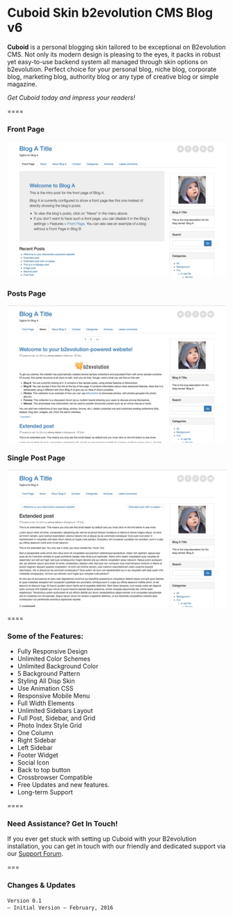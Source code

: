 # Cuboid Skin b2evolution CMS Blog v6

**Cuboid** is a personal blogging skin tailored to be exceptional on B2evolution CMS. Not only its modern design is pleasing to the eyes, it packs in robust yet easy-to-use backend system all managed through skin options on b2evolution. Perfect choice for your personal blog, niche blog, corporate blog, marketing blog, authority blog or any type of creative blog or simple magazine.

*Get Cuboid today and impress your readers!*

====

### Front Page

![disp=front](skinshot_front.jpg)

### Posts Page

![disp=posts](skinshot_posts.jpg)

### Single Post Page

![disp=single](skinshot_single.jpg)

====

### Some of the Features:

- Fully Responsive Design
- Unlimited Color Schemes
- Unlimited Background Color
- 5 Background Pattern
- Styling All Disp Skin
- Use Animation CSS
- Responsive Mobile Menu
- Full Width Elements
- Unlimited Sidebars Layout
- Full Post, Sidebar, and Grid
- Photo Index Style Grid
- One Column
- Right Sidebar
- Left Sidebar
- Footer Widget
- Social Icon
- Back to top button
- Crossbrowser Compatible
- Free Updates and new features.
- Long-term Support

====

### Need Assistance? Get In Touch!

If you ever get stuck with setting up Cuboid with your B2evolution installation, you can get in touch with our friendly and dedicated support via our [Support Forum](http://forums.b2evolution.net/).

===

### Changes & Updates

```
Version 0.1
– Initial Version – February, 2016
```

